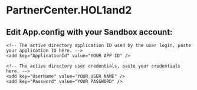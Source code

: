 # PartnerCenter.HOL1and2

## Edit App.config with your Sandbox account:

    <!-- The active directory application ID used by the user login, paste your application ID here. -->
    <add key="ApplicationId" value="YOUR APP ID" />

    <!-- The active directory user credentials, paste your credentials here. -->
    <add key="UserName" value="YOUR USER NAME" />
    <add key="Password" value="YOUR PASSWORD" />
